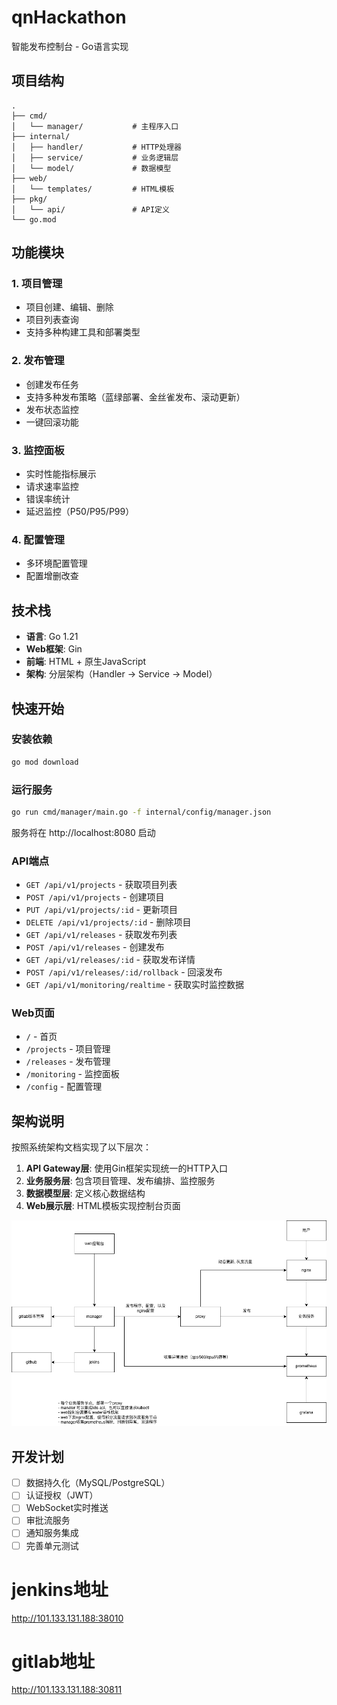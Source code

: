 # qnHackathon

智能发布控制台 - Go语言实现

## 项目结构

```
.
├── cmd/
│   └── manager/           # 主程序入口
├── internal/
│   ├── handler/           # HTTP处理器
│   ├── service/           # 业务逻辑层
│   └── model/             # 数据模型
├── web/
│   └── templates/         # HTML模板
├── pkg/
│   └── api/               # API定义
└── go.mod
```

## 功能模块

### 1. 项目管理
- 项目创建、编辑、删除
- 项目列表查询
- 支持多种构建工具和部署类型

### 2. 发布管理
- 创建发布任务
- 支持多种发布策略（蓝绿部署、金丝雀发布、滚动更新）
- 发布状态监控
- 一键回滚功能

### 3. 监控面板
- 实时性能指标展示
- 请求速率监控
- 错误率统计
- 延迟监控（P50/P95/P99）

### 4. 配置管理
- 多环境配置管理
- 配置增删改查

## 技术栈

- **语言**: Go 1.21
- **Web框架**: Gin
- **前端**: HTML + 原生JavaScript
- **架构**: 分层架构（Handler -> Service -> Model）

## 快速开始

### 安装依赖

```bash
go mod download
```

### 运行服务

```bash
go run cmd/manager/main.go -f internal/config/manager.json
```

服务将在 http://localhost:8080 启动

### API端点

- `GET /api/v1/projects` - 获取项目列表
- `POST /api/v1/projects` - 创建项目
- `PUT /api/v1/projects/:id` - 更新项目
- `DELETE /api/v1/projects/:id` - 删除项目
- `GET /api/v1/releases` - 获取发布列表
- `POST /api/v1/releases` - 创建发布
- `GET /api/v1/releases/:id` - 获取发布详情
- `POST /api/v1/releases/:id/rollback` - 回滚发布
- `GET /api/v1/monitoring/realtime` - 获取实时监控数据

### Web页面

- `/` - 首页
- `/projects` - 项目管理
- `/releases` - 发布管理
- `/monitoring` - 监控面板
- `/config` - 配置管理

## 架构说明

按照系统架构文档实现了以下层次：

1. **API Gateway层**: 使用Gin框架实现统一的HTTP入口
2. **业务服务层**: 包含项目管理、发布编排、监控服务
3. **数据模型层**: 定义核心数据结构
4. **Web展示层**: HTML模板实现控制台页面

![智能发布系统架构图](doc/智能发布系统.drawio.png)

## 开发计划

- [ ] 数据持久化（MySQL/PostgreSQL）
- [ ] 认证授权（JWT）
- [ ] WebSocket实时推送
- [ ] 审批流服务
- [ ] 通知服务集成
- [ ] 完善单元测试

# jenkins地址
http://101.133.131.188:38010

# gitlab地址
http://101.133.131.188:30811
